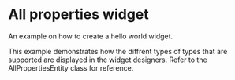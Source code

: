# All properties widget
An example on how to create a hello world widget.

This example demonstrates how the diffrent types of types that are supported are displayed in the widget designers. Refer to the AllPropertiesEntity class for reference.

